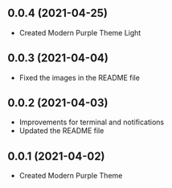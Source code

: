 <a name="0.0.4"></a>
## 0.0.4 (2021-04-25)

- Created Modern Purple Theme Light

<a name="0.0.3"></a>
## 0.0.3 (2021-04-04)

- Fixed the images in the README file

<a name="0.0.2"></a>
## 0.0.2 (2021-04-03)

- Improvements for terminal and notifications
- Updated the README file

<a name="0.0.1"></a>
## 0.0.1 (2021-04-02)

- Created Modern Purple Theme